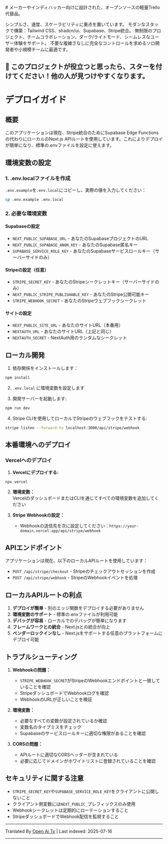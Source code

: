 <translate-content># メーカーやインディハッカー向けに設計された、オープンソースの軽量Trello代替品。

シンプルさ、速度、スケーラビリティに重点を置いています。
モダンなスタックで構築：Tailwind CSS、shadcn/ui、Supabase、Stripe統合。
無制限のプロジェクト、チームコラボレーション、ダーク/ライトモード、シームレスなユーザー体験をサポート。
不要な複雑さなしに完全なコントロールを求めるソロ開発者や小規模チームに最適です。

## 🌟 このプロジェクトが役立つと思ったら、スターを付けてください！他の人が見つけやすくなります。

# デプロイガイド

## 概要
このアプリケーションは現在、Stripe統合のためにSupabase Edge Functionsの代わりにローカルのNext.js APIルートを使用しています。これによりデプロイが簡単になり、標準の.envファイルを設定に使えます。

## 環境変数の設定

### 1. .env.localファイルを作成
`.env.example`を`.env.local`にコピーし、実際の値を入力してください：
</translate-content>
```bash
cp .env.example .env.local
```
### 2. 必要な環境変数

#### Supabaseの設定
- `NEXT_PUBLIC_SUPABASE_URL` - あなたのSupabaseプロジェクトのURL
- `NEXT_PUBLIC_SUPABASE_ANON_KEY` - あなたのSupabase匿名キー
- `SUPABASE_SERVICE_ROLE_KEY` - あなたのSupabaseサービスロールキー（サーバーサイドのみ）

#### Stripeの設定（任意）
- `STRIPE_SECRET_KEY` - あなたのStripeシークレットキー（サーバーサイドのみ）
- `NEXT_PUBLIC_STRIPE_PUBLISHABLE_KEY` - あなたのStripe公開可能キー
- `STRIPE_WEBHOOK_SECRET` - あなたのStripeウェブフックシークレット

#### サイトの設定
- `NEXT_PUBLIC_SITE_URL` - あなたのサイトURL（本番用）
- `NEXTAUTH_URL` - あなたのサイトURL（上記と同じ）
- `NEXTAUTH_SECRET` - NextAuth用のランダムなシークレット

## ローカル開発

1. 依存関係をインストールします：

```bash
npm install
```
2. `.env.local` に環境変数を設定します

3. 開発サーバーを起動します:

```bash
npm run dev
```
4. Stripe CLIを使用してローカルでStripeのウェブフックをテストする:

```bash
stripe listen --forward-to localhost:3000/api/stripe/webhook
```
## 本番環境へのデプロイ


### Vercelへのデプロイ

1. **Vercelにデプロイする:**

```bash
npx vercel
```
2. **環境変数：**  
   VercelのダッシュボードまたはCLIを通じてすべての環境変数を追加してください  

3. **Stripe Webhookの設定：**  
   - Webhookの送信先を次に設定してください：`https://your-domain.vercel.app/api/stripe/webhook`  

## APIエンドポイント  

アプリケーションは現在、以下のローカルAPIルートを使用しています：  

- `POST /api/stripe/checkout` - Stripeのチェックアウトセッションを作成  
- `POST /api/stripe/webhook` - StripeのWebhookイベントを処理  

## ローカルAPIルートの利点  

1. **デプロイが簡単** - 別のエッジ関数をデプロイする必要がありません  
2. **環境変数のサポート** - 標準の.envファイルが利用可能  
3. **デバッグが容易** - ローカルでのデバッグが簡単になります  
4. **フレームワークとの統合** - Next.jsとの統合が向上  
5. **ベンダーロックインなし** - Next.jsをサポートする任意のプラットフォームにデプロイ可能  

## トラブルシューティング  

1. **Webhookの問題：**  
   - `STRIPE_WEBHOOK_SECRET`がStripeのWebhookエンドポイントと一致していることを確認  
   - StripeダッシュボードでWebhookログを確認  
   - WebhookのURLが正しいことを検証  

2. **環境変数：**  
   - 必要なすべての変数が設定されているか確認  
   - 変数名のタイプミスをチェック  
   - Supabaseのサービスロールキーに適切な権限があることを確認  

3. **CORSの問題：**  
   - APIルートに適切なCORSヘッダーが含まれている  
   - 必要に応じてドメインがホワイトリストに登録されていることを確認  

## セキュリティに関する注意  

- `STRIPE_SECRET_KEY`や`SUPABASE_SERVICE_ROLE_KEY`をクライアントに公開しないこと  
- クライアント側変数には`NEXT_PUBLIC_`プレフィックスのみ使用  
- Webhookシークレットは定期的にローテーションすること  
- StripeダッシュボードでWebhook配信を監視すること  



---

Tranlated By [Open Ai Tx](https://github.com/OpenAiTx/OpenAiTx) | Last indexed: 2025-07-16

---